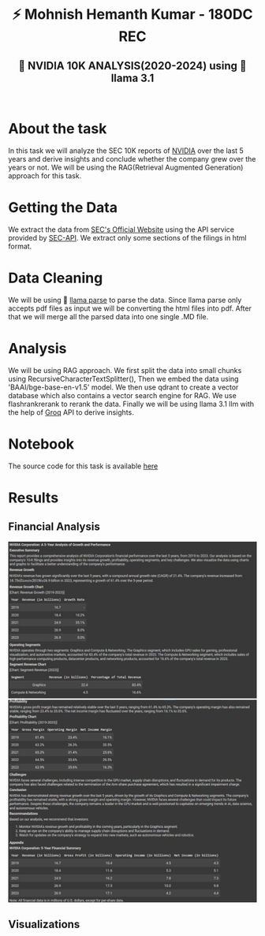 <div align="center">
  <h1>⚡ Mohnish Hemanth Kumar - 180DC REC</h1>
  <h2>🤖 NVIDIA 10K ANALYSIS(2020-2024) using 🦙 llama 3.1 </h2>
  
</div>
<br/>
<div align="left">
<h1>About the task</h1>
</div>
In this task we will analyze the SEC 10K reports of <a href="https://www.nvidia.com/en-in/">NVIDIA</a> over the last 5 years and derive insights and conclude whether the company grew over the years or not. We will be using the RAG(Retrieval Augmented Generation) approach for this task.
<div align="left">
<h1>Getting the Data</h1>
</div>
We extract the data from <a href="https://www.sec.gov/search-filings">SEC's Official Website</a>  using the API service provided by <a href="https://sec-api.io/">SEC-API</a>. We extract only some sections of the filings in html format.
<div align="left">
<h1>Data Cleaning</h1>
</div>
We will be using 🦙 <a href="https://docs.llamaindex.ai/en/stable/llama_cloud/llama_parse/">llama parse</a> to parse the data. Since llama parse only accepts pdf files as input we will be converting the html files into pdf. After that we will merge all the parsed data into one single .MD file.
<div align="left">
<h1>Analysis</h1>
</div>
We will be using RAG approach. We first split the data into small chunks using RecursiveCharacterTextSplitter(), Then we embed the data using 'BAAI/bge-base-en-v1.5' model. We then use qdrant to create a vector database which also contains a vector search engine for RAG. We use flashrankrerank to rerank the data. Finally we will be using llama 3.1 llm with the help of <a href="https://groq.com/">Groq</a> API to derive insights.
<div align="left">
<h1>Notebook</h1>
</div>
The source code for this task is available <a href="https://github.com/mjthewalker/NVIDIA-10K-Analysis/blob/main/180dc.ipynb">here</a>
<div align="left">
<h1>Results</h1>
</div>
<div align="left">
<h2>Financial Analysis</h2>
</div>
<img src="fa1.jpg">
<img src="fa2.jpg">
<div align="left">
<h2>Visualizations</h2>
</div>
